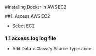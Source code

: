 #Installing Docker in AWS EC2

##1. Access AWS EC2
* Select EC2



### 1.1 access.log log file
* Add Data > Classify Source Type: acce
